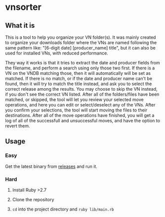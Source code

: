 # vnsorter

## What it is

This is a tool to help you organize your VN folder(s). It was mainly created to organize your downloads folder where the VNs are named following the same pattern like: "[6-digit date] [producer_name] title", but it can also be used for installed VNs, with reduced performance. 


They way it works is that it tries to extract the date and producer fields from the filename, and perform a search using only those two first. If there is a VN on the VNDB matching those, then it will automatically will be set as matched. If there is no match, or if the date and producer name can't be found, then it will try to match the title instead, and ask you to select the correct release among the results. You may choose to skip the VN instead, if you don't see the correct VN listed.
After all of the folders/files have been matched, or skipped, the tool will let you review your selected move operations, and here you can edit or select/deselect any of the VNs. After you confirm your selections, the tool will start moving the files to their destinations. After all of the move operations have finished, you will get a log of all of the successfull and unsuccessful moves, and have the option to revert them.

## Usage

### Easy

Get the latest binary from [releases](https://github.com/mertvn/vnsorter/releases) and run it. 

### Hard

1. Install Ruby >2.7

2. Clone the repository

3. `cd` into the project directory and `ruby lib/main.rb`
